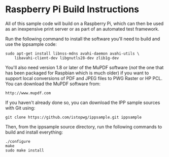 # Raspberry Pi Build Instructions

All of this sample code will build on a Raspberry Pi, which can then be used as an
inexpensive print server or as part of an automated test framework.

Run the following command to install the software you'll need to build and use the
ippsample code:

    sudo apt-get install libnss-mdns avahi-daemon avahi-utils \
        libavahi-client-dev libgnutls28-dev zlib1g-dev

You'll also need version 1.8 or later of the MuPDF software (*not* the one that has been packaged for Raspbian which is much older) if you want to support local conversions of PDF and JPEG files to PWG Raster or HP PCL. You can download the MuPDF software from:

    http://www.mupdf.com

If you haven't already done so, you can download the IPP sample sources with Git using:

    git clone https://github.com/istopwg/ippsample.git ippsample

Then, from the ippsample source directory, run the following commands to build and install everything:

    ./configure
    make
    sudo make install
